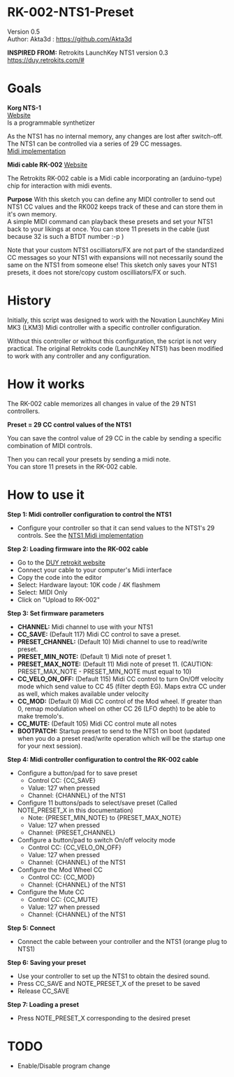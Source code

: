 # RK-002-NTS1-Preset  
Version 0.5  
Author: Akta3d : https://github.com/Akta3d
  
**INSPIRED FROM:** Retrokits LaunchKey NTS1 version 0.3
https://duy.retrokits.com/#

# Goals  
**Korg NTS-1**  
[Website](https://www.korg.com/fr/products/dj/nts_1/index.php)  
Is a programmable synthetizer

As the NTS1 has no internal memory, any changes are lost after switch-off.  
The NTS1 can be controlled via a series of 29 CC messages.  
[Midi implementation](https://cdn.korg.com/us/support/download/files/8b4225f3349d609272fcf7ac868212cc.pdf)  

**Midi cable RK-002**
[Website](https://www.korg.com/fr/products/dj/nts_1/index.php)  
  
The Retrokits RK-002 cable is a Midi cable incorporating an (arduino-type) chip for interaction with midi events.  
  
**Purpose**
With this sketch you can define any MIDI controller to send out NTS1 CC values and the RK002 keeps track of these and can store them in it's own memory.  
A simple MIDI command can playback these presets and set your NTS1 back to your likings at once. You can store 11 presets in the cable (just because 32 is such a BTDT number :-p )  
  
Note that your custom NTS1 oscilliators/FX are not part of the standardized CC messages so your NTS1 with expansions will not necessarily sound the same on the NTS1 from someone else! This sketch only saves your NTS1 presets, it does not store/copy custom oscilliators/FX or such.  
  
# History
Initially, this script was designed to work with the Novation LaunchKey Mini MK3 (LKM3) Midi controller with a specific controller configuration.  
  
Without this controller or without this configuration, the script is not very practical. The original Retrokits code (LaunchKey NTS1) has been modified to work with any controller and any configuration.  
  
# How it works
The RK-002 cable memorizes all changes in value of the 29 NTS1 controllers.  
  
**Preset = 29 CC control values of the NTS1**  
  
You can save the control value of 29 CC in the cable by sending a specific combination of MIDI controls.  
  
Then you can recall your presets by sending a midi note.  
You can store 11 presets in the RK-002 cable.  
  
# How to use it
  
**Step 1: Midi controller configuration to control the NTS1**
- Configure your controller so that it can send values to the NTS1's 29 controls.
See the [NTS1 Midi implementation](https://cdn.korg.com/us/support/download/files/8b4225f3349d609272fcf7ac868212cc.pdf)  
  
**Step 2: Loading firmware into the RK-002 cable**  
- Go to the [DUY retrokit website](https://duy.retrokits.com/coder.php)
- Connect your cable to your computer's Midi interface
- Copy the code into the editor
- Select: Hardware layout: 10K code / 4K flashmem
- Select: MIDI Only
- Click on "Upload to RK-002"
  
**Step 3: Set firmware parameters**  
- **CHANNEL:** Midi channel to use with your NTS1
- **CC_SAVE:** (Default 117) Midi CC control to save a preset.
- **PRESET_CHANNEL:** (Default 10) Midi channel to use to read/write preset.
- **PRESET_MIN_NOTE:** (Default 1) Midi note of preset 1.
- **PRESET_MAX_NOTE:** (Default 11) Midi note of preset 11.  (CAUTION: PRESET_MAX_NOTE - PRESET_MIN_NOTE must equal to 10)
- **CC_VELO_ON_OFF:** (Default 115) Midi CC control to turn On/Off velocity mode which send value to CC 45 (filter depth EG). Maps extra CC under as well, which makes available under velocity
- **CC_MOD:** (Default 0) Midi CC control of the Mod wheel. If greater than 0, remap modulation wheel on other CC 26 (LFO depth) to be able to make tremolo's.
- **CC_MUTE:** (Default 105) Midi CC control mute all notes
- **BOOTPATCH:** Startup preset to send to the NTS1 on boot (updated when you do a preset read/write operation which will be the startup one for your next session).
  
**Step 4: Midi controller configuration to control the RK-002 cable**
- Configure a button/pad for to save preset
  - Control CC: {CC_SAVE}
  - Value: 127 when pressed
  - Channel: {CHANNEL} of the NTS1
- Configure 11 buttons/pads to select/save preset (Called NOTE_PRESET_X in this documentation)
  - Note: {PRESET_MIN_NOTE} to {PRESET_MAX_NOTE}
  - Value: 127 when pressed
  - Channel: {PRESET_CHANNEL}
- Configure a button/pad to switch On/off velocity mode
  - Control CC: {CC_VELO_ON_OFF}
  - Value: 127 when pressed
  - Channel: {CHANNEL} of the NTS1
- Configure the Mod Wheel CC
  - Control CC: {CC_MOD}
  - Channel: {CHANNEL} of the NTS1
- Configure the Mute CC
  - Control CC: {CC_MUTE}
  - Value: 127 when pressed
  - Channel: {CHANNEL} of the NTS1

**Step 5: Connect**
- Connect the cable between your controller and the NTS1 (orange plug to NTS1)
  
**Step 6: Saving your preset**
- Use your controller to set up the NTS1 to obtain the desired sound.
- Press CC_SAVE and NOTE_PRESET_X of the preset to be saved
- Release CC_SAVE
  
**Step 7: Loading a preset**
- Press NOTE_PRESET_X corresponding to the desired preset
  
# TODO
- Enable/Disable program change